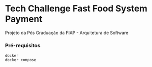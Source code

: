 # Tech Challenge Fast Food System Payment

Projeto da Pós Graduação da FIAP - Arquitetura de Software

### Pré-requisitos

```
docker
docker compose
```
